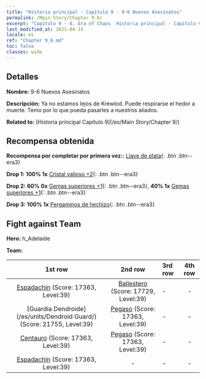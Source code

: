 ```yaml
---
title: "Historia principal - Capítulo 9 - 9-6 Nuevos Asesinatos"
permalink: /Main Story/Chapter 9_6/
excerpt: "Capítulo 9 - 6. Era of Chaos  Historia principal - Capítulo 9_6. 9-6 Nuevos Asesinatos"
last_modified_at: 2021-04-14
locale: es
ref: "Chapter 9_6.md"
toc: false
classes: wide
---
```


## Detalles

 **Nombre:** 9-6 Nuevos Asesinatos

 **Descripción:** Ya no estamos lejos de Krewlod. Puede respirarse el hedor a muerte. Temo por lo que pueda pasarles a nuestros aliados.

 **Related to:** [Historia principal Capítulo 9](/es/Main Story/Chapter 9/)

## Recompensa obtenida

 **Recompensa por completar por primera vez::** [Llave de plata](/es/Items/con_693/){: .btn .btn--era3}

 **Drop 1:** **100% 1x** [Cristal valioso +2](/es/Items/mat_31/){: .btn .btn--era3}

 **Drop 2:** **60% 0x** [Gemas superiores +1](/es/Items/mat_23/){: .btn .btn--era3}, **40% 1x** [Gemas superiores +1](/es/Items/mat_23/){: .btn .btn--era3}

 **Drop 3:** **100% 1x** [Pergaminos de hechizo](/es/Items/con_694/){: .btn .btn--era3}


## Fight against Team
 **Hero:** h_Adelaide

 **Team:**


  | 1st row | 2nd row | 3rd row | 4th row |
  |:----:|:----:|:----|:----:|
  | [Espadachín](/es/units/Swordsman/) (Score: 17363, Level:39)  | [Ballestero](/es/units/Marksman/) (Score: 17729, Level:39)  | - | - |
  | [Guardia Dendroide](/es/units/Dendroid Guard/) (Score: 21755, Level:39)  | [Pegaso](/es/units/Pegasus/) (Score: 17363, Level:39)  | - | - |
  | [Centauro](/es/units/Centaur/) (Score: 17363, Level:39)  | [Pegaso](/es/units/Pegasus/) (Score: 17363, Level:39)  | - | - |
  | [Espadachín](/es/units/Swordsman/) (Score: 17363, Level:39)  | - | - | - |


